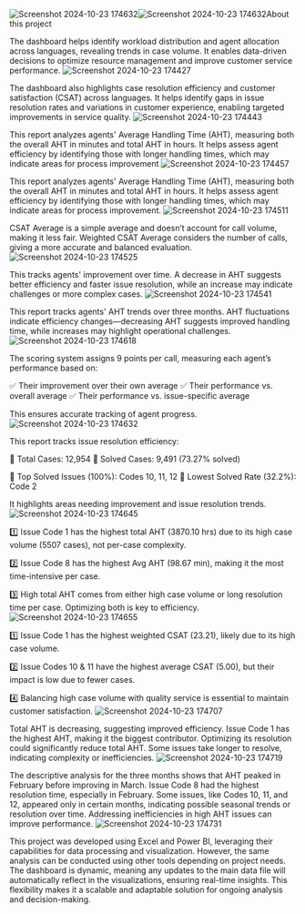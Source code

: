 ![Screenshot 2024-10-23 174632](https://github.com/user-attachments/assets/73f06df8-d5ec-4346-9272-103558d155bc)![Screenshot 2024-10-23 174632](https://github.com/user-attachments/assets/1e7c9793-f078-4a78-b25b-bebe0e01d0d5)About this project

The dashboard helps identify workload distribution and agent allocation across languages, revealing trends in case volume.
It enables data-driven decisions to optimize resource management and improve customer service performance.
![Screenshot 2024-10-23 174427](https://github.com/user-attachments/assets/8267f833-0f52-4dbd-871d-81c31b80739c)

The dashboard also highlights case resolution efficiency and customer satisfaction (CSAT) across languages.
It helps identify gaps in issue resolution rates and variations in customer experience, enabling targeted improvements in service quality.
![Screenshot 2024-10-23 174443](https://github.com/user-attachments/assets/507657ac-8e8b-4cf0-8446-7fa6d21cd37f)

This report analyzes agents' Average Handling Time (AHT), measuring both the overall AHT in minutes and total AHT in hours.
It helps assess agent efficiency by identifying those with longer handling times, which may indicate areas for process improvement
![Screenshot 2024-10-23 174457](https://github.com/user-attachments/assets/dec83109-e5ab-4ec1-b50e-fcf6e102a9a0)

This report analyzes agents' Average Handling Time (AHT), measuring both the overall AHT in minutes and total AHT in hours.
It helps assess agent efficiency by identifying those with longer handling times, which may indicate areas for process improvement.
![Screenshot 2024-10-23 174511](https://github.com/user-attachments/assets/a516ad52-cab2-40a3-8d4d-0753a91d06b0)

CSAT Average is a simple average and doesn’t account for call volume, making it less fair.
Weighted CSAT Average considers the number of calls, giving a more accurate and balanced evaluation.
![Screenshot 2024-10-23 174525](https://github.com/user-attachments/assets/2fce998a-4e9f-4372-9432-0af4cd7a74a9)

This tracks agents' improvement over time.
A decrease in AHT suggests better efficiency and faster issue resolution, while an increase may indicate challenges or more complex cases.
![Screenshot 2024-10-23 174541](https://github.com/user-attachments/assets/bac687aa-7201-4a27-9770-eca8f334ff83)

This report tracks agents' AHT trends over three months.
AHT fluctuations indicate efficiency changes—decreasing AHT suggests improved handling time, while increases may highlight operational challenges.
![Screenshot 2024-10-23 174618](https://github.com/user-attachments/assets/a73ad4a5-2c19-4f8b-95b5-305160a921ac)

The scoring system assigns 9 points per call, measuring each agent’s performance based on:

✅ Their improvement over their own average ✅ Their performance vs. overall average ✅ Their performance vs. issue-specific average

This ensures accurate tracking of agent progress.
![Screenshot 2024-10-23 174632](https://github.com/user-attachments/assets/41f01473-43c2-4d7d-8382-7223dde480db)

This report tracks issue resolution efficiency:

📌 Total Cases: 12,954 📌 Solved Cases: 9,491 (73.27% solved)

🔹 Top Solved Issues (100%): Codes 10, 11, 12 🔹 Lowest Solved Rate (32.2%): Code 2

It highlights areas needing improvement and issue resolution trends.
![Screenshot 2024-10-23 174645](https://github.com/user-attachments/assets/cfd73388-c8bc-42e6-a882-889e806d5c20)

1️⃣ Issue Code 1 has the highest total AHT (3870.10 hrs) due to its high case volume (5507 cases), not per-case complexity.

2️⃣ Issue Code 8 has the highest Avg AHT (98.67 min), making it the most time-intensive per case.

3️⃣ High total AHT comes from either high case volume or long resolution time per case. Optimizing both is key to efficiency.
![Screenshot 2024-10-23 174655](https://github.com/user-attachments/assets/fff377a1-ce85-41fb-aa77-e2829006a6dd)

1️⃣ Issue Code 1 has the highest weighted CSAT (23.21), likely due to its high case volume.

2️⃣ Issue Codes 10 & 11 have the highest average CSAT (5.00), but their impact is low due to fewer cases.

4️⃣ Balancing high case volume with quality service is essential to maintain customer satisfaction.
![Screenshot 2024-10-23 174707](https://github.com/user-attachments/assets/fa388c7d-3015-4526-93b5-928b00036bb8)


Total AHT is decreasing, suggesting improved efficiency.
Issue Code 1 has the highest AHT, making it the biggest contributor.
Optimizing its resolution could significantly reduce total AHT.
Some issues take longer to resolve, indicating complexity or inefficiencies.
![Screenshot 2024-10-23 174719](https://github.com/user-attachments/assets/5335ea91-7d46-412a-955a-c9015117c7e2)

The descriptive analysis for the three months shows that AHT peaked in February before improving in March.
Issue Code 8 had the highest resolution time, especially in February.
Some issues, like Codes 10, 11, and 12, appeared only in certain months, indicating possible seasonal trends or resolution over time.
Addressing inefficiencies in high AHT issues can improve performance.
![Screenshot 2024-10-23 174731](https://github.com/user-attachments/assets/e2e8c797-40a6-4934-b5d8-c9c6659c5293)

This project was developed using Excel and Power BI, leveraging their capabilities for data processing and visualization.
However, the same analysis can be conducted using other tools depending on project needs.
The dashboard is dynamic, meaning any updates to the main data file will automatically reflect in the visualizations, ensuring real-time insights.
This flexibility makes it a scalable and adaptable solution for ongoing analysis and decision-making.



